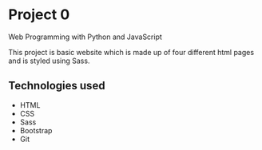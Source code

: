 # Project 0

Web Programming with Python and JavaScript

This project is basic website which is made up of four different html pages and is styled using Sass.

## Technologies used

* HTML
* CSS
* Sass
* Bootstrap
* Git

